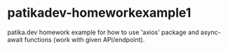 # patikadev-homeworkexample1
patika.dev homework example for how to use 'axios' package and async-await functions (work with given API/endpoint).
